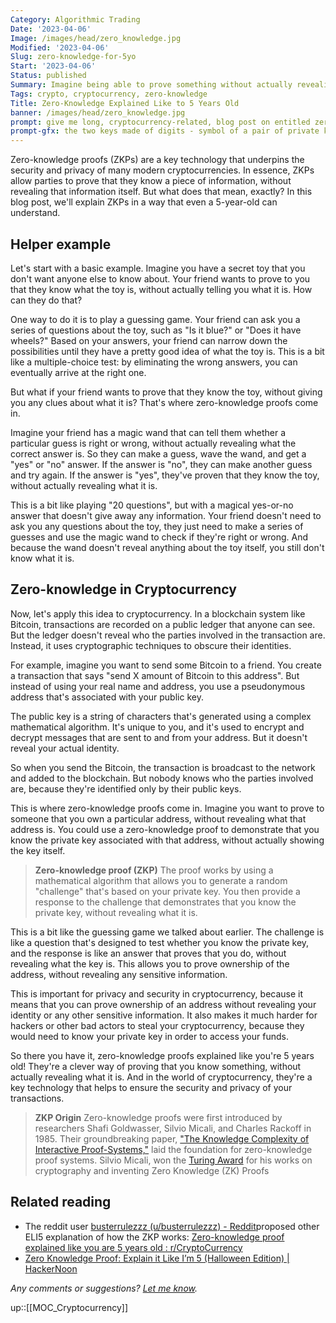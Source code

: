 ```yaml
---
Category: Algorithmic Trading
Date: '2023-04-06'
Image: /images/head/zero_knowledge.jpg
Modified: '2023-04-06'
Slug: zero-knowledge-for-5yo
Start: '2023-04-06'
Status: published
Summary: Imagine being able to prove something without actually revealing it. That is the power of zero-knowledge proofs, the technology that keeps your crypto safe.
Tags: crypto, cryptocurrency, zero-knowledge
Title: Zero-Knowledge Explained Like to 5 Years Old
banner: /images/head/zero_knowledge.jpg
prompt: give me long, cryptocurrency-related, blog post on entitled zero-knowledge explained like to 5yo.
prompt-gfx: the two keys made of digits - symbol of a pair of private keys, keys are background of the connected blocks that symbolise blockchain digital art.
---
```


Zero-knowledge proofs (ZKPs) are a key technology that underpins the security and privacy of many modern cryptocurrencies. In essence, ZKPs allow parties to prove that they know a piece of information, without revealing that information itself. But what does that mean, exactly? In this blog post, we'll explain ZKPs in a way that even a 5-year-old can understand.

## Helper example

Let's start with a basic example. Imagine you have a secret toy that you don't want anyone else to know about. Your friend wants to prove to you that they know what the toy is, without actually telling you what it is. How can they do that?

One way to do it is to play a guessing game. Your friend can ask you a series of questions about the toy, such as "Is it blue?" or "Does it have wheels?" Based on your answers, your friend can narrow down the possibilities until they have a pretty good idea of what the toy is. This is a bit like a multiple-choice test: by eliminating the wrong answers, you can eventually arrive at the right one.

But what if your friend wants to prove that they know the toy, without giving you any clues about what it is? That's where zero-knowledge proofs come in.

Imagine your friend has a magic wand that can tell them whether a particular guess is right or wrong, without actually revealing what the correct answer is. So they can make a guess, wave the wand, and get a "yes" or "no" answer. If the answer is "no", they can make another guess and try again. If the answer is "yes", they've proven that they know the toy, without actually revealing what it is.

This is a bit like playing "20 questions", but with a magical yes-or-no answer that doesn't give away any information. Your friend doesn't need to ask you any questions about the toy, they just need to make a series of guesses and use the magic wand to check if they're right or wrong. And because the wand doesn't reveal anything about the toy itself, you still don't know what it is.

## Zero-knowledge in Cryptocurrency

Now, let's apply this idea to cryptocurrency. In a blockchain system like Bitcoin, transactions are recorded on a public ledger that anyone can see. But the ledger doesn't reveal who the parties involved in the transaction are. Instead, it uses cryptographic techniques to obscure their identities.

For example, imagine you want to send some Bitcoin to a friend. You create a transaction that says "send X amount of Bitcoin to this address". But instead of using your real name and address, you use a pseudonymous address that's associated with your public key.

The public key is a string of characters that's generated using a complex mathematical algorithm. It's unique to you, and it's used to encrypt and decrypt messages that are sent to and from your address. But it doesn't reveal your actual identity.

So when you send the Bitcoin, the transaction is broadcast to the network and added to the blockchain. But nobody knows who the parties involved are, because they're identified only by their public keys.

This is where zero-knowledge proofs come in. Imagine you want to prove to someone that you own a particular address, without revealing what that address is. You could use a zero-knowledge proof to demonstrate that you know the private key associated with that address, without actually showing the key itself.

> **Zero-knowledge proof (ZKP)**
> The proof works by using a mathematical algorithm that allows you to generate a random "challenge" that's based on your private key. You then provide a response to the challenge that demonstrates that you know the private key, without revealing what it is.

This is a bit like the guessing game we talked about earlier. The challenge is like a question that's designed to test whether you know the private key, and the response is like an answer that proves that you do, without revealing what the key is. This allows you to prove ownership of the address, without revealing any sensitive information.

This is important for privacy and security in cryptocurrency, because it means that you can prove ownership of an address without revealing your identity or any other sensitive information. It also makes it much harder for hackers or other bad actors to steal your cryptocurrency, because they would need to know your private key in order to access your funds.

So there you have it, zero-knowledge proofs explained like you're 5 years old! They're a clever way of proving that you know something, without actually revealing what it is. And in the world of cryptocurrency, they're a key technology that helps to ensure the security and privacy of your transactions.

> **ZKP Origin**
> Zero-knowledge proofs were first introduced by researchers Shafi Goldwasser, Silvio Micali, and Charles Rackoff in 1985. Their groundbreaking paper, ["The Knowledge Complexity of Interactive Proof-Systems,"](https://dl.acm.org/doi/10.1145/22145.22178) laid the foundation for zero-knowledge proof systems.
> Silvio Micali, won the [Turing Award](https://amturing.acm.org/award_winners/micali_9954407.cfm) for his works on cryptography and inventing Zero Knowledge (ZK) Proofs

## Related reading

- The reddit user [busterrulezzz (u/busterrulezzz) - Reddit](https://www.reddit.com/user/busterrulezzz/)proposed other ELI5 explanation of how the ZKP works: [Zero-knowledge proof explained like you are 5 years old : r/CryptoCurrency](https://www.reddit.com/r/CryptoCurrency/comments/rwpfkx/zeroknowledge_proof_explained_like_you_are_5/)
- [Zero Knowledge Proof: Explain it Like I’m 5 (Halloween Edition) | HackerNoon](https://hackernoon.com/eli5-zero-knowledge-proof-78a276db9eff)

*Any comments or suggestions? [Let me know](mailto:ksafjan@gmail.com?subject=Blog+post).*

up::[[MOC_Cryptocurrency]]
